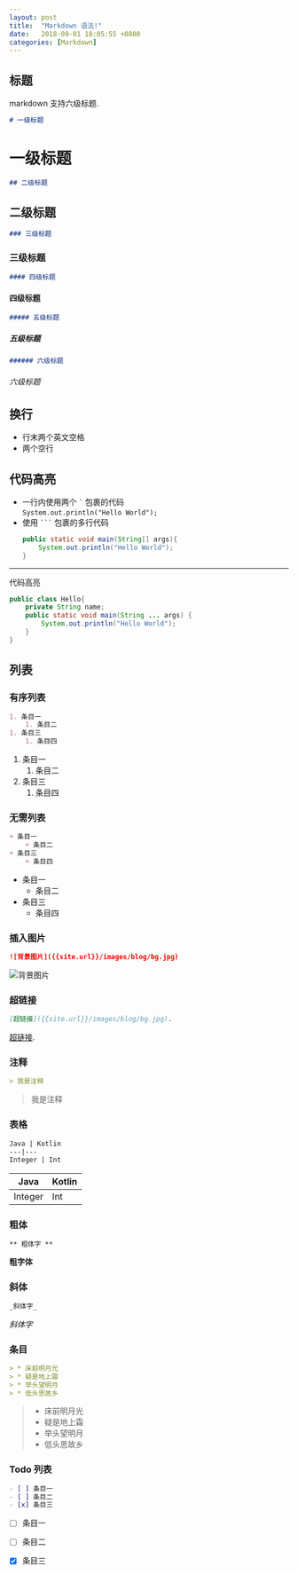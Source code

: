 ```yaml
---
layout: post
title:  "Markdown 语法!"
date:   2018-09-01 18:05:55 +0800
categories: [Markdown]
---
```


## 标题
markdown 支持六级标题.
```markdown
# 一级标题
```
# 一级标题
```markdown
## 二级标题
```
## 二级标题
```markdown
### 三级标题
```
### 三级标题
```markdown
#### 四级标题
```
#### 四级标题
```markdown
##### 五级标题
```
##### 五级标题
```markdown
###### 六级标题
```
###### 六级标题

## 换行
+ 行末两个英文空格
+ 两个空行

## 代码高亮

+ 一行内使用两个 `` ` `` 包裹的代码  
    `System.out.println("Hello World");`
+ 使用 `` ``` `` 包裹的多行代码
    ```java
    public static void main(String[] args){
        System.out.println("Hello World");
    }
    ```

---
代码高亮  
```java
public class Hello{
    private String name;
    public static void main(String ... args) {
        System.out.println("Hello World");
    }
}
```

## 列表
### 有序列表

```markdown
1. 条目一
    1. 条目二
1. 条目三
    1. 条目四
```

1. 条目一
    1. 条目二
1. 条目三
    1. 条目四
### 无需列表

```markdown
+ 条目一
    + 条目二
+ 条目三
    + 条目四  
```

+ 条目一
    + 条目二
+ 条目三
    + 条目四

### 插入图片
```markdown
![背景图片]({{site.url}}/images/blog/bg.jpg)
```

![背景图片]({{site.url}}/images/blog/bg.jpg)  

### 超链接
```markdown
[超链接]({{site.url}}/images/blog/bg.jpg). 
```  

[超链接]({{site.url}}/images/blog/bg.jpg).   

### 注释

```markdown
> 我是注释
```

> 我是注释

### 表格

```markdown
Java | Kotlin
---|---
Integer | Int

```

Java | Kotlin
---|---
Integer | Int

### 粗体

```markdown
** 粗体字 **
```

**粗字体**

### 斜体
```markdown
_斜体字_
```

_斜体字_

### 条目

```markdown
> * 床前明月光
> * 疑是地上霜
> * 举头望明月
> * 低头思故乡
```

> * 床前明月光
> * 疑是地上霜
> * 举头望明月
> * 低头思故乡

### Todo 列表

```markdown
- [ ] 条目一
- [ ] 条目二
- [x] 条目三
```

- [ ] 条目一
- [ ] 条目二
- [x] 条目三


